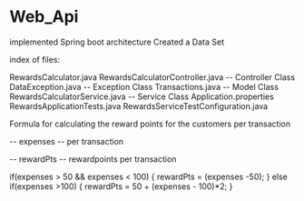 # Web_Api
implemented Spring boot architecture
Created a Data Set 

index of files: 

RewardsCalculator.java
RewardsCalculatorController.java -- Controller Class
DataException.java -- Exception Class
Transactions.java  -- Model Class
RewardsCalculatorService.java  -- Service Class
Application.properties
RewardsApplicationTests.java
RewardsServiceTestConfiguration.java



Formula for calculating the reward points for the customers per transaction

-- expenses -- per transaction

-- rewardPts -- rewardpoints per transaction

if(expenses > 50 && expenses < 100)
{
    rewardPts = (expenses -50);
} else if(expenses >100)
{
    rewardPts = 50 + (expenses - 100)*2;
}

